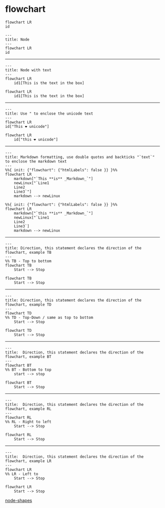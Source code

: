 
# flowchart

```code
flowchart LR
id
```

```mermaid
---
title: Node
---
flowchart LR
id
```

---

```mermaid
---
title: Node with text
---
flowchart LR
    id1[This is the text in the box]
```

```code
flowchart LR
    id1[This is the text in the box]
```

---

```mermaid
---
title: Use " to enclose the unicode text
---
flowchart LR
id["This ❤ unicode"]
```

```code
flowchart LR
    id["this ❤ unicode"]
```

----

```mermaid
---
title: Markdown formatting, use double quotes and backticks "`text`" to enclose the markdown text
---
%%{ init: {"flowchart": {"htmlLabels": false }} }%%
flowchart LR
    markdown["`This **is** _Markdown_`"]
    newLinux["`Line1
    Line2
    Line3`"]
    markdown --> newLinux
```

```code
%%{ init: {"flowchart": {"htmlLabels": false }} }%%
flowchart LR
    markdown["`this **is** _Markdown_`"]
    newLinux["`Line1
    Line2
    Line3`]
    markdown --> newLinux
```

---

```mermaid
---
title: Direction, this statement declares the direction of the flowchart, example TB
---
%% TB - Top to bottom
flowchart TB
    Start --> Stop
```

```code
flowchart TB
    Start --> Stop
```

---

```mermaid
---
title: Direction, this statement declares the direction of the flowchart, example TD
---
flowchart TD
%% TD - Top-Down / same as top to bottom
    Start --> Stop
```

```code
flowchart TD
    Start --> Stop
```

----

```mermaid
---
title:  Direction, this statement declares the direction of the flowchart, example BT
---
flowchart BT
%% BT - Bottom to top
    start --> stop
```

```code
flowchart BT
    Start --> Stop
```
----

```mermaid
---
title:  Direction, this statement declares the direction of the flowchart, example RL
---
flowchart RL
%% RL - Right to left
    Start --> Stop
```

```code
flowchart RL
    Start --> Stop
```

----

```mermaid
---
title:  Direction, this statement declares the direction of the flowchart, example LR
---
flowchart LR
%% LR - Left to 
    Start --> Stop
```

```code
flowchart LR
    Start --> Stop
```

[node-shapes](node_shapes.md)